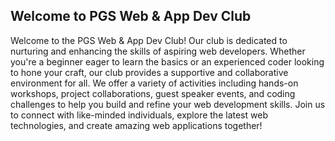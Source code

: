 ## Welcome to PGS Web & App Dev Club

Welcome to the PGS Web & App Dev Club! Our club is dedicated to nurturing and enhancing the skills of aspiring web developers. Whether you're a beginner eager to learn the basics or an experienced coder looking to hone your craft, our club provides a supportive and collaborative environment for all. We offer a variety of activities including hands-on workshops, project collaborations, guest speaker events, and coding challenges to help you build and refine your web development skills. Join us to connect with like-minded individuals, explore the latest web technologies, and create amazing web applications together!
